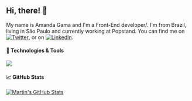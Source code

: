 ## Hi, there! 👋

My name is Amanda Gama and I'm a Front-End developer/. I'm from Brazil, living in São Paulo and currently working at Popstand. You can find me on [![Twitter][1.2]][1],  or on [![LinkedIn][3.2]][3].


#### 🔧 Technologies & Tools

<a href="https://github.com/aoligama/aoligama">
  <img align="center" src="https://github-readme-stats.vercel.app/api/top-langs/?username=aoligama&hide=java,html&title_color=ffffff&text_color=c9cacc&icon_color=2bbc8a&bg_color=1d1f21" />
</a>


#### 📈 GitHub Stats

<a href="https://github.com/aoligama/aoligama">
  <img align="center" src="https://github-readme-stats.vercel.app/api?username=aoligama&show_icons=true&line_height=27&count_private=true&title_color=ffffff&text_color=c9cacc&icon_color=2bbc8a&bg_color=1d1f21" alt="Martin's GitHub Stats" />
</a>

[1.1]: http://i.imgur.com/tXSoThF.png (twitter icon with padding)
[2.1]: http://i.imgur.com/0o48UoR.png (github icon with padding)
[1.2]: http://i.imgur.com/wWzX9uB.png (twitter icon without padding)
[2.2]: http://i.imgur.com/9I6NRUm.png (github icon without padding)
[3.2]: https://raw.githubusercontent.com/MartinHeinz/MartinHeinz/master/linkedin-3-16.png (LinkedIn icon without padding)
[1]: https://twitter.com/aoligama
[2]: https://github.com/aoligama
[3]: https://www.linkedin.com/in/amanda-oliveira-da-gama-56889a123/


<!-- Resources -->
<!-- Icons: https://simpleicons.org/ -->
<!-- GitHub Stats: https://github.com/anuraghazra/github-readme-stats -->
<!-- Emojis: https://emojipedia.org/emoji/ -->
<!-- HTML Emojis: https://www.fileformat.info/index.htm -->
<!-- Shields: https://shields.io/ -->
<!-- Awesome GitHub Profile README: https://github.com/abhisheknaiidu/awesome-github-profile-readme -->
